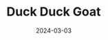 ---
title: 'Duck Duck Goat'
link: https://www.duckduckgoatchicago.com
description: Creative Chinese fare features hand-pulled noodles, house-made dumplings and wontons.
tags: []
content-type: good eats
date: 2024-03-03
---
